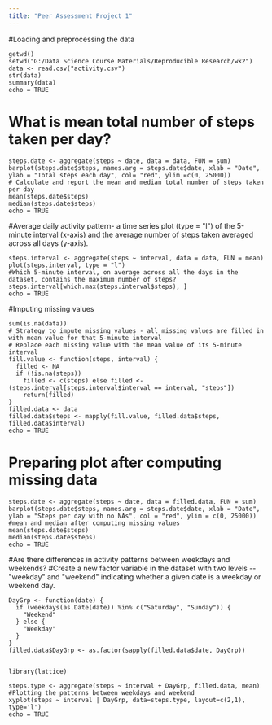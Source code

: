 ```yaml
---
title: "Peer Assessment Project 1"
---
```


#Loading and preprocessing the data
```{r}
getwd()
setwd("G:/Data Science Course Materials/Reproducible Research/wk2")
data <- read.csv("activity.csv")
str(data)
summary(data)
echo = TRUE
```

# What is mean total number of steps taken per day?
```{r}
steps.date <- aggregate(steps ~ date, data = data, FUN = sum)
barplot(steps.date$steps, names.arg = steps.date$date, xlab = "Date", ylab = "Total steps each day", col= "red", ylim =c(0, 25000))
# Calculate and report the mean and median total number of steps taken per day
mean(steps.date$steps)
median(steps.date$steps)
echo = TRUE
```
#Average daily activity pattern- a time series plot (type = "l") of the 5-minute interval (x-axis) and the average number of steps taken averaged across all days (y-axis).
```{r}
steps.interval <- aggregate(steps ~ interval, data = data, FUN = mean)
plot(steps.interval, type = "l")
#Which 5-minute interval, on average across all the days in the dataset, contains the maximum number of steps?
steps.interval[which.max(steps.interval$steps), ]
echo = TRUE
```
#Imputing missing values
```{r}
sum(is.na(data))
# Strategy to impute missing values - all missing values are filled in with mean value for that 5-minute interval
# Replace each missing value with the mean value of its 5-minute interval
fill.value <- function(steps, interval) {
  filled <- NA
  if (!is.na(steps)) 
    filled <- c(steps) else filled <- (steps.interval[steps.interval$interval == interval, "steps"])
    return(filled)
}
filled.data <- data
filled.data$steps <- mapply(fill.value, filled.data$steps, filled.data$interval)
echo = TRUE
```
# Preparing plot after computing missing data
```{r}
steps.date <- aggregate(steps ~ date, data = filled.data, FUN = sum)
barplot(steps.date$steps, names.arg = steps.date$date, xlab = "Date", ylab = "Steps per day with no NAs", col = "red", ylim = c(0, 25000))
#mean and median after computing missing values
mean(steps.date$steps)
median(steps.date$steps)
echo = TRUE
```
#Are there differences in activity patterns between weekdays and weekends?
#Create a new factor variable in the dataset with two levels -- "weekday" and "weekend" indicating whether a given date is a weekday or weekend day.
```{r}
DayGrp <- function(date) {
  if (weekdays(as.Date(date)) %in% c("Saturday", "Sunday")) {
    "Weekend"
  } else {
    "Weekday"
  }
}
filled.data$DayGrp <- as.factor(sapply(filled.data$date, DayGrp))


library(lattice)

steps.type <- aggregate(steps ~ interval + DayGrp, filled.data, mean)
#Plotting the patterns between weekdays and weekend
xyplot(steps ~ interval | DayGrp, data=steps.type, layout=c(2,1), type='l')
echo = TRUE
```
